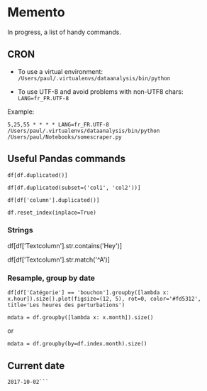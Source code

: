 # Memento

In progress, a list of handy commands.

## CRON

* To use a virtual environment:
`/Users/paul/.virtualenvs/dataanalysis/bin/python`

* To use UTF-8 and avoid problems with non-UTF8 chars:
`LANG=fr_FR.UTF-8`

Example:

```
5,25,55 * * * * LANG=fr_FR.UTF-8 /Users/paul/.virtualenvs/dataanalysis/bin/python /Users/paul/Notebooks/somescraper.py
```


## Useful Pandas commands

```
df[df.duplicated()]

df[df.duplicated(subset=('col1', 'col2'))]

df[df['column'].duplicated()]

df.reset_index(inplace=True)
```

### Strings

df[df['Textcolumn'].str.contains('Hey')]

df[df['Textcolumn'].str.match('^A')]

### Resample, group by date

`df[df['Catégorie'] == 'bouchon'].groupby([lambda x: x.hour]).size().plot(figsize=(12, 5), rot=0, color='#fd5312', title='Les heures des perturbations')`

`mdata = df.groupby([lambda x: x.month]).size()`

or

`mdata = df.groupby(by=df.index.month).size()`

## Current date
```today_str = datetime.now().strftime("%Y-%m-%d")
2017-10-02```
